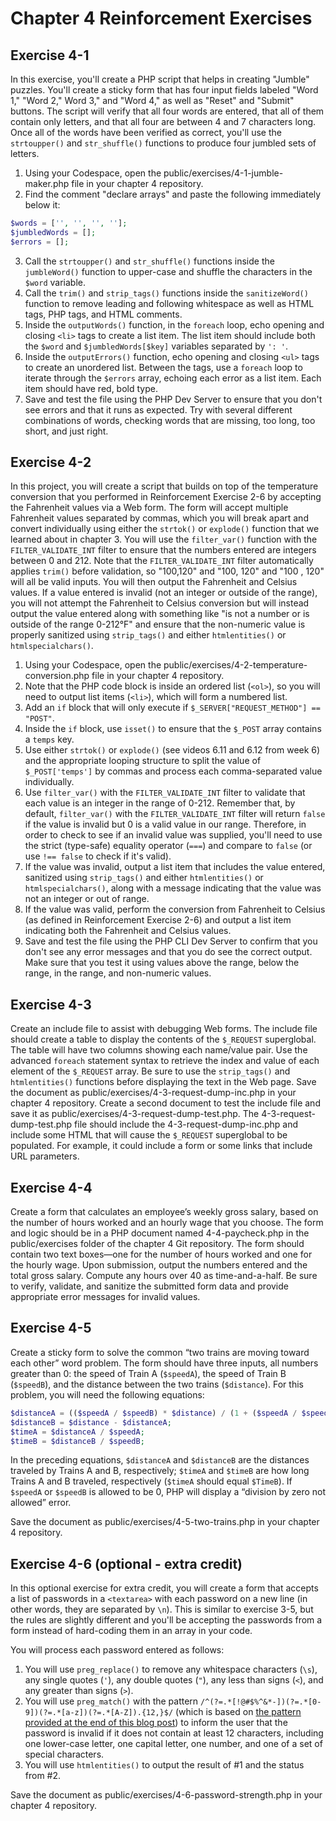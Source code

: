 # Chapter 4 Reinforcement Exercises

## Exercise 4-1

In this exercise, you'll create a PHP script that helps in creating "Jumble" puzzles. You'll create a sticky form that has four input fields labeled "Word 1," "Word 2," Word 3," and "Word 4," as well as "Reset" and "Submit" buttons. The script will verify that all four words are entered, that all of them contain only letters, and that all four are between 4 and 7 characters long. Once all of the words have been verified as correct, you'll use the `strtoupper()` and `str_shuffle()` functions to produce four jumbled sets of letters.

1. Using your Codespace, open the public/exercises/4-1-jumble-maker.php file in your chapter 4 repository.
2. Find the comment "declare arrays" and paste the following immediately below it:

```php
$words = ['', '', '', ''];
$jumbledWords = [];
$errors = [];
```

3. Call the `strtoupper()` and `str_shuffle()` functions inside the `jumbleWord()` function to upper-case and shuffle the characters in the `$word` variable.
4. Call the `trim()` and `strip_tags()` functions inside the `sanitizeWord()` function to remove leading and following whitespace as well as HTML tags, PHP tags, and HTML comments.
5. Inside the `outputWords()` function, in the `foreach` loop, echo opening and closing `<li>` tags to create a list item. The list item should include both the `$word` and `$jumbledWords[$key]` variables separated by `': '`.
6. Inside the `outputErrors()` function, echo opening and closing `<ul>` tags to create an unordered list. Between the tags, use a `foreach` loop to iterate through the `$errors` array, echoing each error as a list item. Each item should have red, bold type.
7. Save and test the file using the PHP Dev Server to ensure that you don't see errors and that it runs as expected. Try with several different combinations of words, checking words that are missing, too long, too short, and just right.

## Exercise 4-2

In this project, you will create a script that builds on top of the temperature conversion that you performed in Reinforcement Exercise 2-6 by accepting the Fahrenheit values via a Web form. The form will accept multiple Fahrenheit values separated by commas, which you will break apart and convert individually using either the `strtok()` or `explode()` function that we learned about in chapter 3. You will use the `filter_var()` function with the `FILTER_VALIDATE_INT` filter to ensure that the numbers entered are integers between 0 and 212. Note that the `FILTER_VALIDATE_INT` filter automatically applies `trim()` before validation, so "100,120" and "100, 120" and "100 , 120" will all be valid inputs. You will then output the Fahrenheit and Celsius values. If a value entered is invalid (not an integer or outside of the range), you will not attempt the Fahrenheit to Celsius conversion but will instead output the value entered along with something like "is not a number or is outside of the range 0-212°F" and ensure that the non-numeric value is properly sanitized using `strip_tags()` and either `htmlentities()` or `htmlspecialchars()`.

1. Using your Codespace, open the public/exercises/4-2-temperature-conversion.php file in your chapter 4 repository.
2. Note that the PHP code block is inside an ordered list (`<ol>`), so you will need to output list items (`<li>`), which will form a numbered list.
3. Add an `if` block that will only execute if `$_SERVER["REQUEST_METHOD"] == "POST"`.
4. Inside the `if` block, use `isset()` to ensure that the `$_POST` array contains a `temps` key.
5. Use either `strtok()` or `explode()` (see videos 6.11 and 6.12 from week 6) and the appropriate looping structure to split the value of `$_POST['temps']` by commas and process each comma-separated value individually.
6. Use `filter_var()` with the `FILTER_VALIDATE_INT` filter to validate that each value is an integer in the range of 0-212. Remember that, by default, `filter_var()` with the `FILTER_VALIDATE_INT` filter will return `false` if the value is invalid but 0 is a valid value in our range. Therefore, in order to check to see if an invalid value was supplied, you'll need to use the strict (type-safe) equality operator (`===`) and compare to `false` (or use `!== false` to check if it's valid).
7. If the value was invalid, output a list item that includes the value entered, sanitized using `strip_tags()` and either `htmlentities()` or `htmlspecialchars()`, along with a message indicating that the value was not an integer or out of range.
8. If the value was valid, perform the conversion from Fahrenheit to Celsius (as defined in Reinforcement Exercise 2-6) and output a list item indicating both the Fahrenheit and Celsius values.
9. Save and test the file using the PHP CLI Dev Server to confirm that you don't see any error messages and that you do see the correct output. Make sure that you test it using values above the range, below the range, in the range, and non-numeric values.

## Exercise 4-3

Create an include file to assist with debugging Web forms. The include file should create a table to display the contents of the `$_REQUEST` superglobal. The table will have two columns showing each name/value pair. Use the advanced `foreach` statement syntax to retrieve the index and value of each element of the `$_REQUEST` array. Be sure to use the `strip_tags()` and `htmlentities()` functions before displaying the text in the Web page. Save the document as public/exercises/4-3-request-dump-inc.php in your chapter 4 repository. Create a second document to test the include file and save it as public/exercises/4-3-request-dump-test.php. The 4-3-request-dump-test.php file should include the 4-3-request-dump-inc.php and include some HTML that will cause the `$_REQUEST` superglobal to be populated. For example, it could include a form or some links that include URL parameters.

## Exercise 4-4

Create a form that calculates an employee’s weekly gross salary, based on the number of hours worked and an hourly wage that you choose. The form and logic should be in a PHP document named 4-4-paycheck.php in the public/exercises folder of the chapter 4 Git repository. The form should contain two text boxes—one for the number of hours worked and one for the hourly wage. Upon submission, output the numbers entered and the total gross salary. Compute any hours over 40 as time-and-a-half. Be sure to verify, validate, and sanitize the submitted form data and provide appropriate error messages for invalid values.

## Exercise 4-5

Create a sticky form to solve the common “two trains are moving toward each other” word problem. The form should have three inputs, all numbers greater than 0: the speed of Train A (`$speedA`), the speed of Train B (`$speedB`), and the distance between the two trains (`$distance`). For this problem, you will need the following equations:

```php
$distanceA = (($speedA / $speedB) * $distance) / (1 + ($speedA / $speedB));
$distanceB = $distance - $distanceA;
$timeA = $distanceA / $speedA;
$timeB = $distanceB / $speedB;
```

In the preceding equations, `$distanceA` and `$distanceB` are the distances traveled by Trains A and B, respectively; `$timeA` and `$timeB` are how long Trains A and B traveled, respectively (`$timeA` should equal `$TimeB`). If `$speedA` or `$speedB` is allowed to be 0, PHP will display a “division by zero not allowed” error.

Save the document as public/exercises/4-5-two-trains.php in your chapter 4 repository.

## Exercise 4-6 (optional - extra credit)

In this optional exercise for extra credit, you will create a form that accepts a list of passwords in a `<textarea>` with each password on a new line (in other words, they are separated by `\n`). This is similar to exercise 3-5, but the rules are slightly different and you'll be accepting the passwords from a form instead of hard-coding them in an array in your code.

You will process each password entered as follows:

1. You will use `preg_replace()` to remove any whitespace characters (`\s`), any single quotes (`'`), any double quotes (`"`), any less than signs (`<`), and any greater than signs (`>`).
2. You will use `preg_match()` with the pattern `/^(?=.*[!@#$%^&*-])(?=.*[0-9])(?=.*[a-z])(?=.*[A-Z]).{12,}$/`  (which is based on [the pattern provided at the end of this blog post](https://www.coding.academy/blog/how-to-use-regular-expressions-to-check-password-strength)) to inform the user that the password is invalid if it does not contain at least 12 characters, including one lower-case letter, one capital letter, one number, and one of a set of special characters.
3. You will use `htmlentities()` to output the result of #1 and the status from #2.

Save the document as public/exercises/4-6-password-strength.php in your chapter 4 repository.
